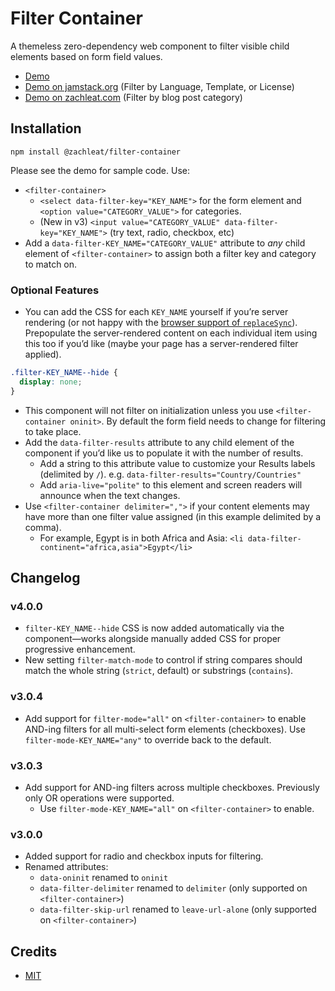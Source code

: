 # Filter Container

A themeless zero-dependency web component to filter visible child elements based on form field values.

* [Demo](https://zachleat.github.io/filter-container/demo.html)
* [Demo on jamstack.org](https://jamstack.org/generators/) (Filter by Language, Template, or License)
* [Demo on zachleat.com](https://www.zachleat.com/web/) (Filter by blog post category)

## Installation

```
npm install @zachleat/filter-container
```

Please see the demo for sample code. Use:

* `<filter-container>`
  * `<select data-filter-key="KEY_NAME">` for the form element and `<option value="CATEGORY_VALUE">` for categories.
  * (New in v3) `<input value="CATEGORY_VALUE" data-filter-key="KEY_NAME">` (try text, radio, checkbox, etc)
* Add a `data-filter-KEY_NAME="CATEGORY_VALUE"` attribute to _any_ child element of `<filter-container>` to assign both a filter key and category to match on.

### Optional Features

* You can add the CSS for each `KEY_NAME` yourself if you’re server rendering (or not happy with the [browser support of `replaceSync`](https://caniuse.com/mdn-api_cssstylesheet_replacesync)). Prepopulate the server-rendered content on each individual item using this too if you’d like (maybe your page has a server-rendered filter applied).

```css
.filter-KEY_NAME--hide {
  display: none;
}
```

* This component will not filter on initialization unless you use `<filter-container oninit>`. By default the form field needs to change for filtering to take place.
* Add the `data-filter-results` attribute to any child element of the component if you’d like us to populate it with the number of results.
  * Add a string to this attribute value to customize your Results labels (delimited by `/`). e.g. `data-filter-results="Country/Countries"`
  * Add `aria-live="polite"` to this element and screen readers will announce when the text changes.
* Use `<filter-container delimiter=",">` if your content elements may have more than one filter value assigned (in this example delimited by a comma).
  * For example, Egypt is in both Africa and Asia: `<li data-filter-continent="africa,asia">Egypt</li>`

## Changelog

### v4.0.0

- `filter-KEY_NAME--hide` CSS is now added automatically via the component—works alongside manually added CSS for proper progressive enhancement.
- New setting `filter-match-mode` to control if string compares should match the whole string (`strict`, default) or substrings (`contains`).

### v3.0.4

- Add support for `filter-mode="all"` on `<filter-container>` to enable AND-ing filters for all multi-select form elements (checkboxes). Use `filter-mode-KEY_NAME="any"` to override back to the default.

### v3.0.3

- Add support for AND-ing filters across multiple checkboxes. Previously only OR operations were supported.
  - Use `filter-mode-KEY_NAME="all"` on `<filter-container>` to enable.

### v3.0.0

- Added support for radio and checkbox inputs for filtering.
- Renamed attributes:
  - `data-oninit` renamed to `oninit`
  - `data-filter-delimiter` renamed to `delimiter` (only supported on `<filter-container>`)
  - `data-filter-skip-url` renamed to `leave-url-alone` (only supported on `<filter-container>`)

## Credits

* [MIT](./LICENSE)